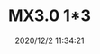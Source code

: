 ﻿---
layout: post 
title: MX3.0 1*3
is_home: true
tags: 
categories: wire-harness
overview: Reference P/N 0574-1
series: M30
part_number: 0490-1
thumb_img: static/202012/490-thumb-20201202193906.jpg
small_img: static/202012/490-20201202193906.jpg
date: 2020/12/2 11:34:21
---



